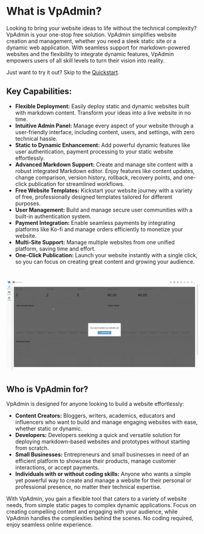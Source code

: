 # What is VpAdmin?

Looking to bring your website ideas to life without the technical complexity? VpAdmin is your one-stop free solution. VpAdmin simplifies website creation and management, whether you need a sleek static site or a dynamic web application. With seamless support for markdown-powered websites and the flexibility to integrate dynamic features, VpAdmin empowers users of all skill levels to turn their vision into reality.

Just want to try it out? Skip to the <a href="https://www.vpadmin.org/guide/getting-started" target="_blank">Quickstart</a>.

## Key Capabilities:

- **Flexible Deployment:** Easily deploy static and dynamic websites built with markdown content. Transform your ideas into a live website in no time.
- **Intuitive Admin Panel:** Manage every aspect of your website through a user-friendly interface, including content, users, and settings, with zero technical hassle.
- **Static to Dynamic Enhancement:** Add powerful dynamic features like user authentication, payment processing to your static website effortlessly.
- **Advanced Markdown Support:** Create and manage site content with a robust integrated Markdown editor. Enjoy features like content updates, change comparison, version history, rollback, recovery points, and one-click publication for streamlined workflows.
- **Free Website Templates:** Kickstart your website journey with a variety of free, professionally designed templates tailored for different purposes.
- **User Management:** Build and manage secure user communities with a built-in authentication system.
- **Payment Integration:** Enable seamless payments by integrating platforms like Ko-fi and manage orders efficiently to monetize your website.
- **Multi-Site Support:** Manage multiple websites from one unified platform, saving time and effort.
- **One-Click Publication:** Launch your website instantly with a single click, so you can focus on creating great content and growing your audience.

<h1 align="center">
    <a href="https://github.com/fiwalld/Fiwalld">
        <img alt="Logo" src="https://github.com/vpadminorg/VpAdmin/blob/main/AddNewSite_2.gif" width="800">
    </a>
    <br>
</h1>

## Who is VpAdmin for?

VpAdmin is designed for anyone looking to build a website effortlessly:

- **Content Creators:** Bloggers, writers, academics, educators and influencers who want to build and manage engaging websites with ease, whether static or dynamic.
- **Developers:** Developers seeking a quick and versatile solution for deploying markdown-based websites and prototypes without starting from scratch.
- **Small Businesses:** Entrepreneurs and small businesses in need of an efficient platform to showcase their products, manage customer interactions, or accept payments.
- **Individuals with or without coding skills:** Anyone who wants a simple yet powerful way to create and manage a website for their personal or professional presence, no matter their technical expertise.

With VpAdmin, you gain a flexible tool that caters to a variety of website needs, from simple static pages to complex dynamic applications. Focus on creating compelling content and engaging with your audience, while VpAdmin handles the complexities behind the scenes. No coding required, enjoy seamless online experience.
